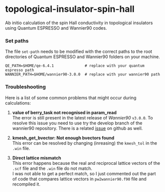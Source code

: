 # topological-insulator-spin-hall
Ab initio calculation of the spin Hall conductivity in topological insulators using Quantum ESPRESSO and Wannier90 codes.

### Set paths
The file `set-path` needs to be modified with the correct paths to the root directories of Quantum ESPRESSO and Wannier90 folders on your machine.
```shell 
QE_PATH=$HOME/qe-6.4.1              # replace with your quantum espresso path
WANNIER_PATH=$HOME/wannier90-3.0.0  # replace with your wannier90 path 
```

### Troubleshooting
Here is a list of some common problems that might occur during calculations: 

1. **value of berry_task not recognised in param_read**  
The error is still present in the latest release of *Wannier90* `v3.0.0`. 
To resolve this issue you need to use try the develop branch of the wannier90 repository. 
There is a related [issue](https://github.com/wannier-developers/wannier90/issues/286) on github as well. 

2. **kmesh_get_bvector: Not enough bvectors found**  
This error can be resolved by changing (inreasing) the `kmesh_tol` in the `.win` file. 

3. **Direct lattice mismatch**  
This error happens because the real and reciprocal lattice vectors of the `.scf` file and the `.win` file do not match.  
I was not able to get a perfect match, so I just commented out the part of code that compares lattice vectors in `pw2wannier90.f90` file and recompiled it. 
